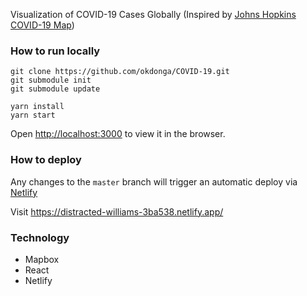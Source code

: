 Visualization of COVID-19 Cases Globally
(Inspired by [Johns Hopkins COVID-19 Map](https://www.arcgis.com/apps/opsdashboard/index.html#/bda7594740fd40299423467b48e9ecf6))

### How to run locally
```
git clone https://github.com/okdonga/COVID-19.git
git submodule init 
git submodule update 
```

```
yarn install
yarn start
```

Open [http://localhost:3000](http://localhost:3000) to view it in the browser.


### How to deploy
Any changes to the ```master``` branch will trigger an automatic deploy via [Netlify](https://app.netlify.com/sites/distracted-williams-3ba538/overview) 

Visit https://distracted-williams-3ba538.netlify.app/ 

### Technology
* Mapbox
* React 
* Netlify
